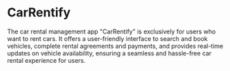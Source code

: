 # CarRentify
The car rental management app "CarRentify" is exclusively for users who want to rent cars. It offers a user-friendly interface to search and book vehicles, complete rental agreements and payments, and provides real-time updates on vehicle availability, ensuring a seamless and hassle-free car rental experience for users.
